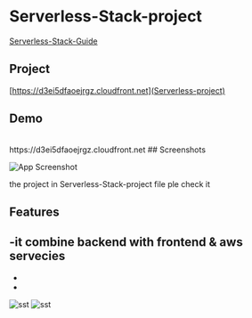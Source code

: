 # Serverless-Stack-project
[Serverless-Stack-Guide](https://serverless-stack.com/#guide)

## Project
[https://d3ei5dfaoejrgz.cloudfront.net](Serverless-project)

## Demo 
<br>
https://d3ei5dfaoejrgz.cloudfront.net
## Screenshots

![App Screenshot](https://via.placeholder.com/468x300?text=App+Screenshot+Here)



the project in Serverless-Stack-project file ple check it

## Features

-it combine backend with frontend & aws servecies
-
-
-
![sst](https://user-images.githubusercontent.com/103731233/193354258-211dcaf3-12a1-44c9-b33d-707ccd0f9b05.png)
![sst](https://user-images.githubusercontent.com/103731233/193354391-4b3d704f-e50c-4a29-bf4d-9c238caac83c.png)
